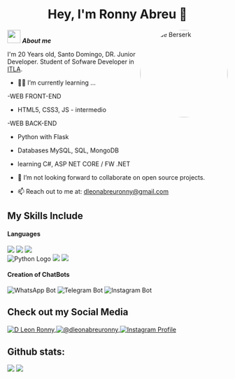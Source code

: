 <h1 align="center"><b>Hey, I'm Ronny Abreu 🎃 </b></h1>
<!--  -->
<div style="float:right; margin-left: 10px;">
  <img src="https://media.giphy.com/media/YnQWBOGVavTFK/giphy.gif" alt="GIF de Berserk" width="200" style="border-radius: 50%;"/>
</div>

<img src="https://media.giphy.com/media/ObNTw8Uzwy6KQ/giphy.gif" width="30px">&nbsp;***About me***

I'm 20 Years old, Santo Domingo, DR. Junior Developer. Student of Sofware Developer in <a href="https://itla.edu.do/">ITLA</a>.
- 🧑‍💻 I’m currently learning ...

-WEB FRONT-END
   - HTML5, CSS3, JS - intermedio
  
-WEB BACK-END
  - Python with Flask
  - Databases MySQL, SQL, MongoDB
  - learning C#, ASP NET CORE / FW .NET
    
- 👯 I’m not looking forward to collaborate on open source projects.
- 📫 Reach out to me at: <a href="mailto:dleonabreuronny@gmail.com?Subject=Hey,%20soy%20aka.%20👨‍💻">dleonabreuronny@gmail.com</a>

## My Skills Include

<h4>Languages</h4>
<span>
  <img src="https://img.icons8.com/color/48/000000/html-5--v1.png"/>
  <img src="https://img.icons8.com/color/48/000000/css3.png"/>
  <img src="https://img.icons8.com/color/48/000000/javascript--v1.png"/> <br>
  <img src="https://img.icons8.com/color/48/000000/python--v1.png" alt="Python Logo"/>
  <img src="https://img.icons8.com/color/48/000000/mysql-logo.png"/>
  <img src="https://img.icons8.com/color/48/000000/c-sharp-logo.png"/>
</span>

<h4>Creation of ChatBots</h4>
<span>
  <img src="https://img.shields.io/badge/WhatsApp-25D366?style=flat-square&logo=whatsapp&logoColor=white" alt="WhatsApp Bot">
  <img src="https://img.shields.io/badge/Telegram-2CA5E0?style=flat-square&logo=telegram&logoColor=white" alt="Telegram Bot">
  <img src="https://img.shields.io/badge/Instagram-E4405F?style=flat-square&logo=instagram&logoColor=white" alt="Instagram Bot">
</span>

## Check out my Social Media

<p align="left">
  <a href="https://www.facebook.com/ronny.dleon.7" target="_blank">
    <img align="center" src="https://img.shields.io/badge/Facebook-1877F2?style=for-the-badge&logo=facebook&logoColor=white" alt="D Leon Ronny" />
  </a>
  <a href="mailto:dleonabreuronny@gmail.com" target="_blank">
    <img align="center" src="https://img.shields.io/badge/Gmail-D14836?style=for-the-badge&logo=gmail&logoColor=white" alt="@dleonabreuronny" />
  </a>
  <a href="https://www.instagram.com/brantlauro/" target="_blank">
    <img align="center" src="https://img.shields.io/badge/Instagram-E4405F?style=for-the-badge&logo=instagram&logoColor=white" alt="Instagram Profile" />
  </a>
</p>


<h2>Github stats:</h2> 

[![](https://github-readme-stats.vercel.app/api?username=Ronny-Abreu&show_icons=true&theme=tokyonight&hide_border=true&locale=en)](https://github.com/Ronny-Abreu)
[![](https://github-readme-streak-stats.herokuapp.com/?user=Ronny-Abreu&theme=material-palenight)](https://github.com/Ronny-Abreu)
</div>
